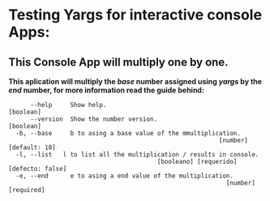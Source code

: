 # Testing Yargs for interactive console Apps:
## This Console App will multiply one by one.

**This aplication will multiply the _base_ number assigned using _yargs_ by the _end_ number, for more information read the guide behind:**




```
      --help     Show help.                                           [boolean]
      --version  Show the number version.                             [boolean]
  -b, --base     b to asing a base value of the mmultiplication.
                                                          [number] [default: 10]
  -l, --list   l to list all the multiplication / results in console.
                                         [booleano] [requerido] [defecto: false]
  -e, --end      e to asing a end value of the multiplication.
                                                            [number] [required]

```
